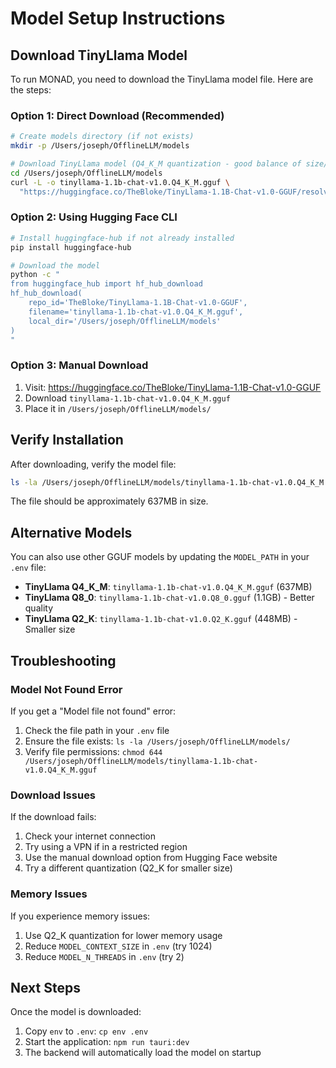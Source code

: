 # Model Setup Instructions

## Download TinyLlama Model

To run MONAD, you need to download the TinyLlama model file. Here are the steps:

### Option 1: Direct Download (Recommended)

```bash
# Create models directory (if not exists)
mkdir -p /Users/joseph/OfflineLLM/models

# Download TinyLlama model (Q4_K_M quantization - good balance of size/quality)
cd /Users/joseph/OfflineLLM/models
curl -L -o tinyllama-1.1b-chat-v1.0.Q4_K_M.gguf \
  "https://huggingface.co/TheBloke/TinyLlama-1.1B-Chat-v1.0-GGUF/resolve/main/tinyllama-1.1b-chat-v1.0.Q4_K_M.gguf"
```

### Option 2: Using Hugging Face CLI

```bash
# Install huggingface-hub if not already installed
pip install huggingface-hub

# Download the model
python -c "
from huggingface_hub import hf_hub_download
hf_hub_download(
    repo_id='TheBloke/TinyLlama-1.1B-Chat-v1.0-GGUF',
    filename='tinyllama-1.1b-chat-v1.0.Q4_K_M.gguf',
    local_dir='/Users/joseph/OfflineLLM/models'
)
"
```

### Option 3: Manual Download

1. Visit: https://huggingface.co/TheBloke/TinyLlama-1.1B-Chat-v1.0-GGUF
2. Download `tinyllama-1.1b-chat-v1.0.Q4_K_M.gguf`
3. Place it in `/Users/joseph/OfflineLLM/models/`

## Verify Installation

After downloading, verify the model file:

```bash
ls -la /Users/joseph/OfflineLLM/models/tinyllama-1.1b-chat-v1.0.Q4_K_M.gguf
```

The file should be approximately 637MB in size.

## Alternative Models

You can also use other GGUF models by updating the `MODEL_PATH` in your `.env` file:

- **TinyLlama Q4_K_M**: `tinyllama-1.1b-chat-v1.0.Q4_K_M.gguf` (637MB)
- **TinyLlama Q8_0**: `tinyllama-1.1b-chat-v1.0.Q8_0.gguf` (1.1GB) - Better quality
- **TinyLlama Q2_K**: `tinyllama-1.1b-chat-v1.0.Q2_K.gguf` (448MB) - Smaller size

## Troubleshooting

### Model Not Found Error
If you get a "Model file not found" error:
1. Check the file path in your `.env` file
2. Ensure the file exists: `ls -la /Users/joseph/OfflineLLM/models/`
3. Verify file permissions: `chmod 644 /Users/joseph/OfflineLLM/models/tinyllama-1.1b-chat-v1.0.Q4_K_M.gguf`

### Download Issues
If the download fails:
1. Check your internet connection
2. Try using a VPN if in a restricted region
3. Use the manual download option from Hugging Face website
4. Try a different quantization (Q2_K for smaller size)

### Memory Issues
If you experience memory issues:
1. Use Q2_K quantization for lower memory usage
2. Reduce `MODEL_CONTEXT_SIZE` in `.env` (try 1024)
3. Reduce `MODEL_N_THREADS` in `.env` (try 2)

## Next Steps

Once the model is downloaded:
1. Copy `env` to `.env`: `cp env .env`
2. Start the application: `npm run tauri:dev`
3. The backend will automatically load the model on startup
